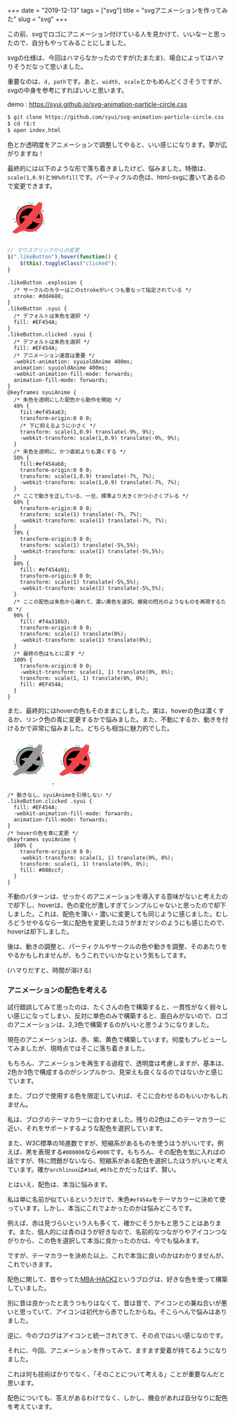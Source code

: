 +++
date = "2019-12-13"
tags = ["svg"]
title = "svgアニメーションを作ってみた"
slug = "svg"
+++

この前、svgでロゴにアニメーション付けている人を見かけて、いいなーと思ったので、自分もやってみることにしました。

svgの仕様は、今回はハマらなかったのですが(たまたま)、場合によってはハマりそうだなって思いました。

重要なのは、`d, path`です。あと、`width, scale`とかもめんどくさそうですが、svgの中身を参考にすればいいと思います。

demo : https://syui.github.io/svg-animation-particle-circle.css

```sh
$ git clone https://github.com/syui/svg-animation-particle-circle.css
$ cd !$:t
$ open index.html
```

色とか透明度をアニメーションで調整してやると、いい感じになります。夢が広がりますね！

最終的には以下のような形で落ち着きましたけど、悩みました。特徴は、`scale(1,0.9)`と`90%のfill`です。パーティクルの色は、html-svgに書いてあるので変更できます。


<style>
.likeButton .syuiold {
  fill: #EF454A;
}
.likeButton.clicked .syuiold {
  fill: #EF454A;
  -webkit-animation: syuioldAnime 400ms;
  animation: syuioldAnime 400ms;
  -webkit-animation-fill-mode: forwards;
  animation-fill-mode: forwards;
}
@keyframes syuioldAnime {
  40% {
      fiil:#ef454a63;
    transform-origin:0 0 0;
    transform: scale(1,0.9) translate(-9%, 9%);
    -webkit-transform: scale(1,0.9) translate(-9%, 9%);
  }
  50% {
      fill:#ef454ab8;
    transform-origin:0 0 0;
    transform: scale(1,0.9) translate(-7%, 7%);
    -webkit-transform: scale(1,0.9) translate(-7%, 7%);
  }
  60% {
    transform-origin:0 0 0;
    transform: scale(1) translate(-7%, 7%);
    -webkit-transform: scale(1) translate(-7%, 7%);
  }
  70% {
    transform-origin:0 0 0;
    transform: scale(1) translate(-5%,5%);
    -webkit-transform: scale(1) translate(-5%,5%);
  }
  80% {
    fill: #ef454a91;
    transform-origin:0 0 0;
    transform: scale(1) translate(-5%,5%);
    -webkit-transform: scale(1) translate(-5%,5%);
  }
  90% {
    fill: #f4a316b3;
    transform-origin:0 0 0;
    transform: scale(1) translate(0%);
    -webkit-transform: scale(1) translate(0%);
  }
  100% {
    transform-origin:0 0 0;
    -webkit-transform: scale(1, 1) translate(0%, 0%);
    transform: scale(1, 1) translate(0%, 0%);
    fill: #EF454A;
  } 
}
</style>

<a href="#">
<svg width="77pt" height="77pt" viewBox="0 0 512 512" class="likeButton" >
  <circle class="explosion" r="150" cx="250" cy="250"></circle>
  <g class="particleLayer">
    <circle fill="#8CE8C3" cx="130" cy="126.5" r="12.5"/>
    <circle fill="#8CE8C3" cx="411" cy="313.5" r="12.5"/>
    <circle fill="#91D2FA" cx="279" cy="86.5" r="12.5"/>
    <circle fill="#91D2FA" cx="155" cy="390.5" r="12.5"/>
    <circle fill="#CC8EF5" cx="89" cy="292.5" r="10.5"/>
    <circle fill="#9BDFBA" cx="414" cy="282.5" r="10.5"/>
    <circle fill="#9BDFBA" cx="115" cy="149.5" r="10.5"/>
    <circle fill="#9FC7FA" cx="250" cy="80.5" r="10.5"/>
    <circle fill="#9FC7FA" cx="78" cy="261.5" r="10.5"/>
    <circle fill="#96D8E9" cx="182" cy="402.5" r="10.5"/>
    <circle fill="#CC8EF5" cx="401.5" cy="166" r="13"/>
    <circle fill="#DB92D0" cx="379" cy="141.5" r="10.5"/>
    <circle fill="#DB92D0" cx="327" cy="397.5" r="10.5"/>
    <circle fill="#DD99B8" cx="296" cy="392.5" r="10.5"/>
  </g>
<g transform="translate(0,512) scale(0.1,-0.1)" fill="#000000" class="icon_syui">

<path class="syuiold" d="M3660 4460 c-11 -11 -33 -47 -48 -80 l-29 -60 -12 38 c-27 88 -58 92 -98 11 -35 -70 -73 -159 -73 -169 0 -6 -5 -10 -10 -10 -6 0 -15 -10 -21 -22 -33 -73 -52 -92 -47 -48 2 26 -1 35 -14 38 -16 3 -168 -121 -168 -138 0 -5 -13 -16 -28 -24 -24 -13 -35 -12 -87 0 -221 55 -231 56 -480 56 -219 1 -247 -1 -320 -22 -44 -12 -96 -26 -115 -30 -57 -13 -122 -39 -200 -82 -8 -4 -31 -14 -50 -23 -41 -17 -34 -13 -146 -90 -87 -59 -292 -252 -351 -330 -63 -83 -143 -209 -143 -225 0 -10 -7 -23 -15 -30 -8 -7 -15 -17 -15 -22 0 -5 -13 -37 -28 -71 -16 -34 -36 -93 -45 -132 -9 -38 -24 -104 -34 -145 -13 -60 -17 -121 -17 -300 1 -224 1 -225 36 -365 24 -94 53 -175 87 -247 28 -58 51 -108 51 -112 0 -3 13 -24 28 -48 42 -63 46 -79 22 -85 -11 -3 -20 -9 -20 -14 0 -5 -4 -9 -10 -9 -5 0 -22 -11 -37 -25 -16 -13 -75 -59 -133 -100 -58 -42 -113 -82 -123 -90 -9 -8 -22 -15 -27 -15 -6 0 -10 -6 -10 -13 0 -8 -11 -20 -25 -27 -34 -18 -34 -54 0 -48 14 3 25 2 25 -1 0 -3 -43 -31 -95 -61 -52 -30 -95 -58 -95 -62 0 -5 -5 -8 -11 -8 -19 0 -84 -33 -92 -47 -4 -7 -15 -13 -22 -13 -14 0 -17 -4 -19 -32 -1 -8 15 -15 37 -18 l38 -5 -47 -48 c-56 -59 -54 -81 9 -75 30 3 45 0 54 -11 9 -13 16 -14 43 -4 29 11 30 10 18 -5 -7 -9 -19 -23 -25 -30 -7 -7 -13 -20 -13 -29 0 -12 8 -14 38 -9 20 4 57 8 82 9 25 2 54 8 66 15 18 10 23 8 32 -13 17 -38 86 -35 152 6 27 17 50 34 50 38 0 16 62 30 85 19 33 -15 72 -2 89 30 8 15 31 43 51 62 35 34 38 35 118 35 77 0 85 2 126 33 24 17 52 32 61 32 9 0 42 18 73 40 30 22 61 40 69 40 21 0 88 -26 100 -38 7 -7 17 -12 24 -12 7 0 35 -11 62 -25 66 -33 263 -84 387 -101 189 -25 372 -12 574 41 106 27 130 37 261 97 41 20 80 37 85 39 6 2 51 31 100 64 166 111 405 372 489 534 10 20 22 43 27 51 5 8 12 22 15 30 3 8 17 40 31 70 54 115 95 313 108 520 13 200 -43 480 -134 672 -28 58 -51 108 -51 112 0 3 -13 24 -29 48 -15 24 -34 60 -40 80 -19 57 3 142 50 193 10 11 22 49 28 85 6 36 16 67 21 68 18 6 31 53 25 83 -4 18 -17 33 -36 41 -16 7 -29 15 -29 18 1 10 38 50 47 50 5 0 20 11 33 25 18 19 22 31 17 61 -3 20 -14 45 -23 55 -16 18 -16 20 6 44 15 16 21 32 18 49 -3 15 1 34 8 43 32 43 7 73 -46 55 l-30 -11 0 85 c0 74 -2 84 -18 84 -21 0 -53 -33 -103 -104 l-34 -48 -5 74 c-7 102 -35 133 -80 88z m-870 -740 c36 -7 75 -14 88 -16 21 -4 23 -9 16 -37 -3 -18 -14 -43 -24 -57 -10 -14 -20 -35 -24 -46 -4 -12 -16 -32 -27 -45 -12 -13 -37 -49 -56 -79 -20 -30 -52 -73 -72 -96 -53 -60 -114 -133 -156 -189 -21 -27 -44 -54 -52 -58 -7 -4 -13 -14 -13 -22 0 -7 -18 -33 -40 -57 -22 -23 -40 -46 -40 -50 0 -5 -19 -21 -42 -38 -47 -35 -85 -38 -188 -15 -115 25 -173 20 -264 -23 -45 -22 -106 -46 -136 -56 -48 -15 -77 -25 -140 -50 -70 -28 -100 -77 -51 -84 14 -2 34 -10 45 -17 12 -7 53 -16 91 -20 90 -9 131 -22 178 -57 20 -16 52 -35 70 -43 18 -7 40 -22 49 -32 16 -18 15 -22 -24 -88 -23 -39 -47 -74 -53 -80 -7 -5 -23 -26 -36 -45 -26 -39 -92 -113 -207 -232 -4 -4 -37 -36 -73 -71 l-66 -64 -20 41 c-58 119 -105 240 -115 301 -40 244 -35 409 20 595 8 30 21 66 28 80 7 14 24 54 38 89 15 35 35 75 46 89 11 13 20 31 20 38 0 8 3 14 8 14 4 0 16 16 27 36 24 45 221 245 278 281 23 15 44 30 47 33 20 20 138 78 250 123 61 24 167 50 250 61 60 7 302 -1 370 -14z m837 -661 c52 -101 102 -279 106 -379 2 -42 0 -45 -28 -51 -16 -4 -101 -7 -187 -8 -166 -1 -229 10 -271 49 -19 19 -19 19 14 49 22 21 44 31 65 31 41 0 84 34 84 66 0 30 12 55 56 112 19 25 37 65 44 95 11 51 53 111 74 104 6 -2 25 -32 43 -68z m-662 -810 c17 -10 40 -24 53 -30 12 -7 22 -16 22 -20 0 -4 17 -13 38 -19 20 -7 44 -18 52 -24 8 -7 33 -21 55 -31 22 -11 42 -23 45 -26 11 -14 109 -49 164 -58 62 -11 101 -7 126 14 15 14 38 18 78 16 39 -2 26 -41 -49 -146 -78 -109 -85 -118 -186 -219 -61 -61 -239 -189 -281 -203 -17 -5 -73 -29 -104 -44 -187 -92 -605 -103 -791 -21 -42 19 -47 24 -37 41 5 11 28 32 51 48 22 15 51 38 64 51 13 12 28 22 33 22 17 0 242 233 242 250 0 6 5 10 10 10 6 0 10 6 10 14 0 25 50 55 100 62 59 8 56 6 115 83 50 66 74 117 75 162 0 14 7 40 16 57 18 38 52 41 99 11z"/>
</g>
</svg>
</a>

```js:script.js
// マウスクリックからの変更
$(".likeButton").hover(function() {
    $(this).toggleClass("clicked");
}
```

```css:style.class="syui"
.likeButton .explosion {
  /* サークルのカラーはこのstrokeがいくつも重なって指定されている */
  stroke: #dd4688;
}
.likeButton .syui {
  /* デフォルトは朱色を選択 */
  fill: #EF454A;
}
.likeButton.clicked .syui {
  /* デフォルトは朱色を選択 */
  fill: #EF454A;
  /* アニメーション速度は重要 */
  -webkit-animation: syuioldAnime 400ms;
  animation: syuioldAnime 400ms;
  -webkit-animation-fill-mode: forwards;
  animation-fill-mode: forwards;
}
@keyframes syuiAnime {
  /* 朱色を透明にした配色から動作を開始 */
  40% {
    fiil:#ef454a63;
    transform-origin:0 0 0;
    /* 下に抑えるように小さく */
    transform: scale(1,0.9) translate(-9%, 9%);
    -webkit-transform: scale(1,0.9) translate(-9%, 9%);
  }
  /* 朱色を透明に、かつ直前よりも濃くする */
  50% {
    fill:#ef454ab8;
    transform-origin:0 0 0;
    transform: scale(1,0.9) translate(-7%, 7%);
    -webkit-transform: scale(1,0.9) translate(-7%, 7%);
  }
  /* ここで動きを正している、一旦、標準より大きくかつ小さくブレる */
  60% {
    transform-origin:0 0 0;
    transform: scale(1) translate(-7%, 7%);
    -webkit-transform: scale(1) translate(-7%, 7%);
  }
  70% {
    transform-origin:0 0 0;
    transform: scale(1) translate(-5%,5%);
    -webkit-transform: scale(1) translate(-5%,5%);
  }
  80% {
    fill: #ef454a91;
    transform-origin:0 0 0;
    transform: scale(1) translate(-5%,5%);
    -webkit-transform: scale(1) translate(-5%,5%);
  }
  /* ここの配色は朱色から離れて、濃い黄色を選択。爆発の閃光のようなものを再現するため */
  90% {
    fill: #f4a316b3;
    transform-origin:0 0 0;
    transform: scale(1) translate(0%);
    -webkit-transform: scale(1) translate(0%);
  }
  /* 最終の色はもとに戻す */
  100% {
    transform-origin:0 0 0;
    -webkit-transform: scale(1, 1) translate(0%, 0%);
    transform: scale(1, 1) translate(0%, 0%);
    fill: #EF454A;
  } 
}
```

また、最終的にはhoverの色もそのままにしました。実は、hoverの色は濃くするか、リンク色の青に変更するかで悩みました。また、不動にするか、動きを付けるかで非常に悩みました。どちらも相当に魅力的でした。


<style>
.likeButton .syuiblue {
  fill: #EF454A;
}
.likeButton.clicked .syuiblue {
  fill: #EF454A;
  -webkit-animation: syuiblueAnime 400ms;
  animation: syuiblueAnime 400ms;
  -webkit-animation-fill-mode: forwards;
  animation-fill-mode: forwards;
}
@keyframes syuiblueAnime {
  40% {
      fiil:#ef454a63;
    transform-origin:0 0 0;
    transform: scale(1,0.9) translate(-9%, 9%);
    -webkit-transform: scale(1,0.9) translate(-9%, 9%);
  }
  50% {
      fill:#ef454ab8;
    transform-origin:0 0 0;
    transform: scale(1,0.9) translate(-7%, 7%);
    -webkit-transform: scale(1,0.9) translate(-7%, 7%);
  }
  60% {
    transform-origin:0 0 0;
    transform: scale(1) translate(-7%, 7%);
    -webkit-transform: scale(1) translate(-7%, 7%);
  }
  70% {
    transform-origin:0 0 0;
    transform: scale(1.0.4) translate(-5%,5%);
    -webkit-transform: scale(1.0.4) translate(-5%,5%);
  }
  80% {
    fill: #ef454a91;
    transform-origin:0 0 0;
    transform: scale(1.0.4) translate(-5%,5%);
    -webkit-transform: scale(1.0.4) translate(-5%,5%);
  }
  90% {
    fill: #f4a316b3;
    transform-origin:0 0 0;
    transform: scale(1) translate(0%);
    -webkit-transform: scale(1) translate(0%);
  }
  100% {
    transform-origin:0 0 0;
    -webkit-transform: scale(1, 1) translate(0%, 0%);
    transform: scale(1, 1) translate(0%, 0%);
    fill: #008ccf;
  } 
}
.likeButton .syuioldd {
  fill: #999;
}
.likeButton.clicked .syuioldd {
  fill: #ccc;
  -webkit-animation-fill-mode: forwards;
  animation-fill-mode: forwards;
}
</style>

<a href="#">
<svg width="77pt" height="77pt" viewBox="0 0 512 512" class="likeButton" >
  <circle class="explosion" r="150" cx="250" cy="250"></circle>
  <g class="particleLayer">
    <circle fill="#8CE8C3" cx="130" cy="126.5" r="12.5"/>
    <circle fill="#8CE8C3" cx="411" cy="313.5" r="12.5"/>
    <circle fill="#91D2FA" cx="279" cy="86.5" r="12.5"/>
    <circle fill="#91D2FA" cx="155" cy="390.5" r="12.5"/>
    <circle fill="#CC8EF5" cx="89" cy="292.5" r="10.5"/>
    <circle fill="#9BDFBA" cx="414" cy="282.5" r="10.5"/>
    <circle fill="#9BDFBA" cx="115" cy="149.5" r="10.5"/>
    <circle fill="#9FC7FA" cx="250" cy="80.5" r="10.5"/>
    <circle fill="#9FC7FA" cx="78" cy="261.5" r="10.5"/>
    <circle fill="#96D8E9" cx="182" cy="402.5" r="10.5"/>
    <circle fill="#CC8EF5" cx="401.5" cy="166" r="13"/>
    <circle fill="#DB92D0" cx="379" cy="141.5" r="10.5"/>
    <circle fill="#DB92D0" cx="327" cy="397.5" r="10.5"/>
    <circle fill="#DD99B8" cx="296" cy="392.5" r="10.5"/>
  </g>
<g transform="translate(0,512) scale(0.1,-0.1)" fill="#000000" class="icon_syui">

<path class="syuioldd" d="M3660 4460 c-11 -11 -33 -47 -48 -80 l-29 -60 -12 38 c-27 88 -58 92 -98 11 -35 -70 -73 -159 -73 -169 0 -6 -5 -10 -10 -10 -6 0 -15 -10 -21 -22 -33 -73 -52 -92 -47 -48 2 26 -1 35 -14 38 -16 3 -168 -121 -168 -138 0 -5 -13 -16 -28 -24 -24 -13 -35 -12 -87 0 -221 55 -231 56 -480 56 -219 1 -247 -1 -320 -22 -44 -12 -96 -26 -115 -30 -57 -13 -122 -39 -200 -82 -8 -4 -31 -14 -50 -23 -41 -17 -34 -13 -146 -90 -87 -59 -292 -252 -351 -330 -63 -83 -143 -209 -143 -225 0 -10 -7 -23 -15 -30 -8 -7 -15 -17 -15 -22 0 -5 -13 -37 -28 -71 -16 -34 -36 -93 -45 -132 -9 -38 -24 -104 -34 -145 -13 -60 -17 -121 -17 -300 1 -224 1 -225 36 -365 24 -94 53 -175 87 -247 28 -58 51 -108 51 -112 0 -3 13 -24 28 -48 42 -63 46 -79 22 -85 -11 -3 -20 -9 -20 -14 0 -5 -4 -9 -10 -9 -5 0 -22 -11 -37 -25 -16 -13 -75 -59 -133 -100 -58 -42 -113 -82 -123 -90 -9 -8 -22 -15 -27 -15 -6 0 -10 -6 -10 -13 0 -8 -11 -20 -25 -27 -34 -18 -34 -54 0 -48 14 3 25 2 25 -1 0 -3 -43 -31 -95 -61 -52 -30 -95 -58 -95 -62 0 -5 -5 -8 -11 -8 -19 0 -84 -33 -92 -47 -4 -7 -15 -13 -22 -13 -14 0 -17 -4 -19 -32 -1 -8 15 -15 37 -18 l38 -5 -47 -48 c-56 -59 -54 -81 9 -75 30 3 45 0 54 -11 9 -13 16 -14 43 -4 29 11 30 10 18 -5 -7 -9 -19 -23 -25 -30 -7 -7 -13 -20 -13 -29 0 -12 8 -14 38 -9 20 4 57 8 82 9 25 2 54 8 66 15 18 10 23 8 32 -13 17 -38 86 -35 152 6 27 17 50 34 50 38 0 16 62 30 85 19 33 -15 72 -2 89 30 8 15 31 43 51 62 35 34 38 35 118 35 77 0 85 2 126 33 24 17 52 32 61 32 9 0 42 18 73 40 30 22 61 40 69 40 21 0 88 -26 100 -38 7 -7 17 -12 24 -12 7 0 35 -11 62 -25 66 -33 263 -84 387 -101 189 -25 372 -12 574 41 106 27 130 37 261 97 41 20 80 37 85 39 6 2 51 31 100 64 166 111 405 372 489 534 10 20 22 43 27 51 5 8 12 22 15 30 3 8 17 40 31 70 54 115 95 313 108 520 13 200 -43 480 -134 672 -28 58 -51 108 -51 112 0 3 -13 24 -29 48 -15 24 -34 60 -40 80 -19 57 3 142 50 193 10 11 22 49 28 85 6 36 16 67 21 68 18 6 31 53 25 83 -4 18 -17 33 -36 41 -16 7 -29 15 -29 18 1 10 38 50 47 50 5 0 20 11 33 25 18 19 22 31 17 61 -3 20 -14 45 -23 55 -16 18 -16 20 6 44 15 16 21 32 18 49 -3 15 1 34 8 43 32 43 7 73 -46 55 l-30 -11 0 85 c0 74 -2 84 -18 84 -21 0 -53 -33 -103 -104 l-34 -48 -5 74 c-7 102 -35 133 -80 88z m-870 -740 c36 -7 75 -14 88 -16 21 -4 23 -9 16 -37 -3 -18 -14 -43 -24 -57 -10 -14 -20 -35 -24 -46 -4 -12 -16 -32 -27 -45 -12 -13 -37 -49 -56 -79 -20 -30 -52 -73 -72 -96 -53 -60 -114 -133 -156 -189 -21 -27 -44 -54 -52 -58 -7 -4 -13 -14 -13 -22 0 -7 -18 -33 -40 -57 -22 -23 -40 -46 -40 -50 0 -5 -19 -21 -42 -38 -47 -35 -85 -38 -188 -15 -115 25 -173 20 -264 -23 -45 -22 -106 -46 -136 -56 -48 -15 -77 -25 -140 -50 -70 -28 -100 -77 -51 -84 14 -2 34 -10 45 -17 12 -7 53 -16 91 -20 90 -9 131 -22 178 -57 20 -16 52 -35 70 -43 18 -7 40 -22 49 -32 16 -18 15 -22 -24 -88 -23 -39 -47 -74 -53 -80 -7 -5 -23 -26 -36 -45 -26 -39 -92 -113 -207 -232 -4 -4 -37 -36 -73 -71 l-66 -64 -20 41 c-58 119 -105 240 -115 301 -40 244 -35 409 20 595 8 30 21 66 28 80 7 14 24 54 38 89 15 35 35 75 46 89 11 13 20 31 20 38 0 8 3 14 8 14 4 0 16 16 27 36 24 45 221 245 278 281 23 15 44 30 47 33 20 20 138 78 250 123 61 24 167 50 250 61 60 7 302 -1 370 -14z m837 -661 c52 -101 102 -279 106 -379 2 -42 0 -45 -28 -51 -16 -4 -101 -7 -187 -8 -166 -1 -229 10 -271 49 -19 19 -19 19 14 49 22 21 44 31 65 31 41 0 84 34 84 66 0 30 12 55 56 112 19 25 37 65 44 95 11 51 53 111 74 104 6 -2 25 -32 43 -68z m-662 -810 c17 -10 40 -24 53 -30 12 -7 22 -16 22 -20 0 -4 17 -13 38 -19 20 -7 44 -18 52 -24 8 -7 33 -21 55 -31 22 -11 42 -23 45 -26 11 -14 109 -49 164 -58 62 -11 101 -7 126 14 15 14 38 18 78 16 39 -2 26 -41 -49 -146 -78 -109 -85 -118 -186 -219 -61 -61 -239 -189 -281 -203 -17 -5 -73 -29 -104 -44 -187 -92 -605 -103 -791 -21 -42 19 -47 24 -37 41 5 11 28 32 51 48 22 15 51 38 64 51 13 12 28 22 33 22 17 0 242 233 242 250 0 6 5 10 10 10 6 0 10 6 10 14 0 25 50 55 100 62 59 8 56 6 115 83 50 66 74 117 75 162 0 14 7 40 16 57 18 38 52 41 99 11z"/>
</g>
</svg>
</a>

<a href="#">
<svg width="77pt" height="77pt" viewBox="0 0 512 512" class="likeButton" >
  <circle class="explosion" r="150" cx="250" cy="250"></circle>
  <g class="particleLayer">
    <circle fill="#8CE8C3" cx="130" cy="126.5" r="12.5"/>
    <circle fill="#8CE8C3" cx="411" cy="313.5" r="12.5"/>
    <circle fill="#91D2FA" cx="279" cy="86.5" r="12.5"/>
    <circle fill="#91D2FA" cx="155" cy="390.5" r="12.5"/>
    <circle fill="#CC8EF5" cx="89" cy="292.5" r="10.5"/>
    <circle fill="#9BDFBA" cx="414" cy="282.5" r="10.5"/>
    <circle fill="#9BDFBA" cx="115" cy="149.5" r="10.5"/>
    <circle fill="#9FC7FA" cx="250" cy="80.5" r="10.5"/>
    <circle fill="#9FC7FA" cx="78" cy="261.5" r="10.5"/>
    <circle fill="#96D8E9" cx="182" cy="402.5" r="10.5"/>
    <circle fill="#CC8EF5" cx="401.5" cy="166" r="13"/>
    <circle fill="#DB92D0" cx="379" cy="141.5" r="10.5"/>
    <circle fill="#DB92D0" cx="327" cy="397.5" r="10.5"/>
    <circle fill="#DD99B8" cx="296" cy="392.5" r="10.5"/>
  </g>
<g transform="translate(0,512) scale(0.1,-0.1)" fill="#000000" class="icon_syui">

<path class="syuiblue" d="M3660 4460 c-11 -11 -33 -47 -48 -80 l-29 -60 -12 38 c-27 88 -58 92 -98 11 -35 -70 -73 -159 -73 -169 0 -6 -5 -10 -10 -10 -6 0 -15 -10 -21 -22 -33 -73 -52 -92 -47 -48 2 26 -1 35 -14 38 -16 3 -168 -121 -168 -138 0 -5 -13 -16 -28 -24 -24 -13 -35 -12 -87 0 -221 55 -231 56 -480 56 -219 1 -247 -1 -320 -22 -44 -12 -96 -26 -115 -30 -57 -13 -122 -39 -200 -82 -8 -4 -31 -14 -50 -23 -41 -17 -34 -13 -146 -90 -87 -59 -292 -252 -351 -330 -63 -83 -143 -209 -143 -225 0 -10 -7 -23 -15 -30 -8 -7 -15 -17 -15 -22 0 -5 -13 -37 -28 -71 -16 -34 -36 -93 -45 -132 -9 -38 -24 -104 -34 -145 -13 -60 -17 -121 -17 -300 1 -224 1 -225 36 -365 24 -94 53 -175 87 -247 28 -58 51 -108 51 -112 0 -3 13 -24 28 -48 42 -63 46 -79 22 -85 -11 -3 -20 -9 -20 -14 0 -5 -4 -9 -10 -9 -5 0 -22 -11 -37 -25 -16 -13 -75 -59 -133 -100 -58 -42 -113 -82 -123 -90 -9 -8 -22 -15 -27 -15 -6 0 -10 -6 -10 -13 0 -8 -11 -20 -25 -27 -34 -18 -34 -54 0 -48 14 3 25 2 25 -1 0 -3 -43 -31 -95 -61 -52 -30 -95 -58 -95 -62 0 -5 -5 -8 -11 -8 -19 0 -84 -33 -92 -47 -4 -7 -15 -13 -22 -13 -14 0 -17 -4 -19 -32 -1 -8 15 -15 37 -18 l38 -5 -47 -48 c-56 -59 -54 -81 9 -75 30 3 45 0 54 -11 9 -13 16 -14 43 -4 29 11 30 10 18 -5 -7 -9 -19 -23 -25 -30 -7 -7 -13 -20 -13 -29 0 -12 8 -14 38 -9 20 4 57 8 82 9 25 2 54 8 66 15 18 10 23 8 32 -13 17 -38 86 -35 152 6 27 17 50 34 50 38 0 16 62 30 85 19 33 -15 72 -2 89 30 8 15 31 43 51 62 35 34 38 35 118 35 77 0 85 2 126 33 24 17 52 32 61 32 9 0 42 18 73 40 30 22 61 40 69 40 21 0 88 -26 100 -38 7 -7 17 -12 24 -12 7 0 35 -11 62 -25 66 -33 263 -84 387 -101 189 -25 372 -12 574 41 106 27 130 37 261 97 41 20 80 37 85 39 6 2 51 31 100 64 166 111 405 372 489 534 10 20 22 43 27 51 5 8 12 22 15 30 3 8 17 40 31 70 54 115 95 313 108 520 13 200 -43 480 -134 672 -28 58 -51 108 -51 112 0 3 -13 24 -29 48 -15 24 -34 60 -40 80 -19 57 3 142 50 193 10 11 22 49 28 85 6 36 16 67 21 68 18 6 31 53 25 83 -4 18 -17 33 -36 41 -16 7 -29 15 -29 18 1 10 38 50 47 50 5 0 20 11 33 25 18 19 22 31 17 61 -3 20 -14 45 -23 55 -16 18 -16 20 6 44 15 16 21 32 18 49 -3 15 1 34 8 43 32 43 7 73 -46 55 l-30 -11 0 85 c0 74 -2 84 -18 84 -21 0 -53 -33 -103 -104 l-34 -48 -5 74 c-7 102 -35 133 -80 88z m-870 -740 c36 -7 75 -14 88 -16 21 -4 23 -9 16 -37 -3 -18 -14 -43 -24 -57 -10 -14 -20 -35 -24 -46 -4 -12 -16 -32 -27 -45 -12 -13 -37 -49 -56 -79 -20 -30 -52 -73 -72 -96 -53 -60 -114 -133 -156 -189 -21 -27 -44 -54 -52 -58 -7 -4 -13 -14 -13 -22 0 -7 -18 -33 -40 -57 -22 -23 -40 -46 -40 -50 0 -5 -19 -21 -42 -38 -47 -35 -85 -38 -188 -15 -115 25 -173 20 -264 -23 -45 -22 -106 -46 -136 -56 -48 -15 -77 -25 -140 -50 -70 -28 -100 -77 -51 -84 14 -2 34 -10 45 -17 12 -7 53 -16 91 -20 90 -9 131 -22 178 -57 20 -16 52 -35 70 -43 18 -7 40 -22 49 -32 16 -18 15 -22 -24 -88 -23 -39 -47 -74 -53 -80 -7 -5 -23 -26 -36 -45 -26 -39 -92 -113 -207 -232 -4 -4 -37 -36 -73 -71 l-66 -64 -20 41 c-58 119 -105 240 -115 301 -40 244 -35 409 20 595 8 30 21 66 28 80 7 14 24 54 38 89 15 35 35 75 46 89 11 13 20 31 20 38 0 8 3 14 8 14 4 0 16 16 27 36 24 45 221 245 278 281 23 15 44 30 47 33 20 20 138 78 250 123 61 24 167 50 250 61 60 7 302 -1 370 -14z m837 -661 c52 -101 102 -279 106 -379 2 -42 0 -45 -28 -51 -16 -4 -101 -7 -187 -8 -166 -1 -229 10 -271 49 -19 19 -19 19 14 49 22 21 44 31 65 31 41 0 84 34 84 66 0 30 12 55 56 112 19 25 37 65 44 95 11 51 53 111 74 104 6 -2 25 -32 43 -68z m-662 -810 c17 -10 40 -24 53 -30 12 -7 22 -16 22 -20 0 -4 17 -13 38 -19 20 -7 44 -18 52 -24 8 -7 33 -21 55 -31 22 -11 42 -23 45 -26 11 -14 109 -49 164 -58 62 -11 101 -7 126 14 15 14 38 18 78 16 39 -2 26 -41 -49 -146 -78 -109 -85 -118 -186 -219 -61 -61 -239 -189 -281 -203 -17 -5 -73 -29 -104 -44 -187 -92 -605 -103 -791 -21 -42 19 -47 24 -37 41 5 11 28 32 51 48 22 15 51 38 64 51 13 12 28 22 33 22 17 0 242 233 242 250 0 6 5 10 10 10 6 0 10 6 10 14 0 25 50 55 100 62 59 8 56 6 115 83 50 66 74 117 75 162 0 14 7 40 16 57 18 38 52 41 99 11z"/>
</g>
</svg>
</a>

```css:style.class="syui"
/* 動きなし、syuiAnimeを引用しない */
.likeButton.clicked .syui {
  fill: #EF454A;
  -webkit-animation-fill-mode: forwards;
  animation-fill-mode: forwards;
}
/* hoverの色を青に変更 */
@keyframes syuiAnime {
  100% {
    transform-origin:0 0 0;
    -webkit-transform: scale(1, 1) translate(0%, 0%);
    transform: scale(1, 1) translate(0%, 0%);
    fill: #008ccf;
  } 
}
```

不動のパターンは、せっかくのアニメーションを導入する意味がないと考えたので却下し、hoverは、色の変化が激しすぎてシンプルじゃないと思ったので却下しました。これは、配色を薄い・濃いに変更しても同じように感じました。むしろどうせやるなら一気に配色を変更したほうがまだマシのようにも感じたので、hoverは却下しました。

後は、動きの調整と、パーティクルやサークルの色や動きを調整、そのあたりをやるかもしれませんが、もうこれでいいかなという気もしてます。

(ハマりだすと、時間が溶ける)

### アニメーションの配色を考える

試行錯誤してみて思ったのは、たくさんの色で構築すると、一貫性がなく弱々しい感じになってしまい、反対に単色のみで構築すると、面白みがないので、ロゴのアニメーションは、2,3色で構築するのがいいと思うようになりました。

現在のアニメーションは、赤、紫、黄色で構築しています。何度もプレビューしてみましたが、現時点ではそこに落ち着きました。

もちろん、アニメーションを再生する過程で、透明度は考慮しますが、基本は、2色か3色で構成するのがシンプルかつ、見栄えも良くなるのではないかと感じています。

また、ブログで使用する色を限定していれば、そこに合わせるのもいいかもしれません。

私は、ブログのテーマカラーに合わせました。残りの2色はこのテーマカラーに近い、それをサポートするような配色を選択しています。

また、W3C標準の16進数ですが、短縮系があるものを使うほうがいいです。例えば、黒を表現する`#000000`なら`#000`です。もちろん、その配色を気に入ればの話ですが、特に問題がないなら、短縮系がある配色を選択したほうがいいと考えています。確か`archlinux`は`#3ad`, `#07b`とかだったはず、賢い。

とはいえ、配色は、本当に悩みます。

私は単に名前が似ているというだけで、朱色`#ef454a`をテーマカラーに決めて使っています。しかし、本当にこれでよかったのかは悩みどころです。

例えば、赤は見づらいという人も多くて、確かにそうかもと思うことはあります。また、個人的には青のほうが好きなので、名前的なつながりやアイコンつながりから、この色を選択して本当に良かったのかは、今でも悩みます。

ですが、テーマカラーを決めた以上、これで本当に良いのかはわかりませんが、これでいきます。

配色に関して、昔やってた[MBA-HACK2](https://mbahack2.syui.cf/)というブログは、好きな色を使って構築していました。

別に昔は良かったと言うつもりはなくて、昔は昔で、アイコンとの兼ね合いが悪いと思っていて、アイコンは初代から赤でしたからね。そこらへんで悩みはありました。

逆に、今のブログはアイコンと統一されてきて、その点ではいい感じなのです。

それに、今回、アニメーションを作ってみて、ますます愛着が持てるようになりました。

これは何も技術ばかりでなく、「そのことについて考える」ことが重要なんだと思います。

配色についても、答えがあるわけでなく、しかし、機会があれば自分なりに配色を考えています。


